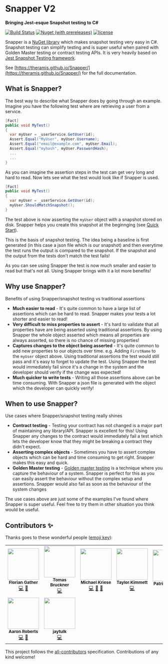 # Snapper V2
**Bringing Jest-esque Snapshot testing to C#**

<!-- <p align="center">
    Add logo here once I find/make one
</p>
<h2 align="center">Bringing Jest-esque Snapshot testing to C#</h2> -->

[![Build Status](https://img.shields.io/appveyor/ci/theramis/snapper.svg?style=flat-square)](https://ci.appveyor.com/project/theramis/snapper)
[![Nuget (with prereleases)](https://img.shields.io/nuget/vpre/Snapper.svg?style=flat-square)](https://www.nuget.org/packages/Snapper)
[![license](https://img.shields.io/github/license/theramis/Snapper?style=flat-square)](https://github.com/theramis/Snapper/blob/master/LICENSE)

Snapper is a [NuGet library](https://www.nuget.org/packages/Snapper) which makes snapshot testing very easy in C#. Snapshot testing can simplify testing and is super useful when paired with Golden Master testing or contract testing APIs.
It is very heavily based on [Jest Snapshot Testing framework](https://jestjs.io/docs/en/snapshot-testing).

See [https://theramis.github.io/Snapper/](https://theramis.github.io/Snapper/) for the full documentation.

## What is Snapper?

The best way to describe what Snapper does by going through an example.
Imagine you have the following test where are retrieving a user from a service.

```csharp
[Fact]
public void MyTest()
{
  var myUser = _userService.GetUser(id);
  Assert.Equal("MyUser", myUser.Username);
  Assert.Equal("email@example.com", myUser.Email);
  Assert.Equal("myhash", myUser.PasswordHash);
  ...
  ...
}

```
As you can imagine the assertion steps in the test can get very long and hard to read.
Now lets see what the test would look like if Snapper is used.
```csharp
[Fact]
public void MyTest()
{
  var myUser = _userService.GetUser(id);
  myUser.ShouldMatchSnapshot();
}

```
The test above is now asserting the `myUser` object with a snapshot stored on disk. Snapper helps you create this snapshot at the beginnging (see [Quick Start](pages/quickstart.md)).

This is the basis of snapshot testing. The idea being a baseline is first generated (in this case a json file which is our snapshot) and then everytime the test runs the output is compared to the snapshot. If the snapshot and the output from the tests don't match the test fails!

As you can see using Snapper the test is now much smaller and easier to read but that's not all. Using Snapper brings with it a lot more benefits!


## Why use Snapper?

Benefits of using Snapper/snapshot testing vs traditional assertions
- **Much easier to read** - It's quite common to have a large list of assertions which can be hard to read. Snapper makes your tests a lot shorter and easier to read!
- **Very difficult to miss properties to assert** - It's hard to validate that all properties have are being asserted using traditional assertions. By using Snapper the whole object asserted which means all properties are always asserted, so there is no chance of missing properties!
- **Captures changes to the object being asserted** - It's quite common to add new properties to our objects over time. e.g. Adding `FirstName` to the `myUser` object above. Using traditional assertions the test would still pass and it's easy to forget to update the test. Using Snapper the test would immediately fail since it's a change in the system and the developer should verify if the change was expected!
- **Much quicker to write tests** - Writing all those assertions above can be time consuming. With Snapper a json file is generated with the object which the developer can quickly verify!


## When to use Snapper?

Use cases where Snapper/snapshot testing really shines
- **Contract testing** - Testing your contract has not changed is a major part of maintaining any library/API. Snapper is excellent for this! Using Snapper any changes to the contract would immediately fail a test which lets the developer know that they might be breaking a contract they didn't expect.
- **Asserting complex objects** - Sometimes you have to assert complex objects which can be hard and time consuming to get right. Snapper makes this easy and quick.
- **Golden Master testing** - [Golden master testing](https://en.wikipedia.org/wiki/Characterization_test) is a technique where you capture the behaviour of a system. Snapper is perfect for this as you can easily assert the behaviour without the complex setup and assertions. Snapper would also fail as soon as the behaviour of the system changes

The use cases above are just some of the examples I've found where Snapper is super useful. Feel free to try them in other situation you think would be useful.

<!-- ## Snapper V1 is deprecated
After a lot of thought I've decided to deprecate Snapper V1.
Snapper V1 was my first attempt at an OSS library and some of the decisions I made very early on made it very difficult to add new features.
Snapper V2 is my second attempt at making the library easier to use and update.

Snapper V1 consisted of the following NuGet packages all of which are deprecated:
- Snapper.Core
- Snapper.Json
- Snapper.Json.Xunit
- Snapper.Json.Nunit

There is a migration guide available [here](https://theramis.github.io/Snapper/migration.html)

The changes in V2 are documented in the [Changelog](https://theramis.github.io/Snapper/changelog.html)

## Todo
- Add logo to Nuget
- Write tests for testing json store.
- Update V1 package descriptions to mention deprecated
- Use appveyor logger on all test projects -->

## Contributors ✨

Thanks goes to these wonderful people ([emoji key](https://allcontributors.org/docs/en/emoji-key)):

<!-- ALL-CONTRIBUTORS-LIST:START - Do not remove or modify this section -->
<!-- prettier-ignore-start -->
<!-- markdownlint-disable -->
<table>
  <tr>
    <td align="center"><a href="https://github.com/fgather"><img src="https://avatars3.githubusercontent.com/u/614354?v=4?s=100" width="100px;" alt=""/><br /><sub><b>Florian Gather</b></sub></a><br /><a href="https://github.com/theramis/Snapper/commits?author=fgather" title="Code">💻</a> <a href="#ideas-fgather" title="Ideas, Planning, & Feedback">🤔</a></td>
    <td align="center"><a href="https://www.linkedin.com/in/tomasbruckner/"><img src="https://avatars2.githubusercontent.com/u/7334618?v=4?s=100" width="100px;" alt=""/><br /><sub><b>Tomas Bruckner</b></sub></a><br /><a href="https://github.com/theramis/Snapper/commits?author=tomasbruckner" title="Code">💻</a></td>
    <td align="center"><a href="https://visualon.de"><img src="https://avatars1.githubusercontent.com/u/1798109?v=4?s=100" width="100px;" alt=""/><br /><sub><b>Michael Kriese</b></sub></a><br /><a href="https://github.com/theramis/Snapper/commits?author=ViceIce" title="Code">💻</a> <a href="#ideas-ViceIce" title="Ideas, Planning, & Feedback">🤔</a> <a href="https://github.com/theramis/Snapper/issues?q=author%3AViceIce" title="Bug reports">🐛</a></td>
    <td align="center"><a href="http://cognitoforms.com"><img src="https://avatars0.githubusercontent.com/u/4603206?v=4?s=100" width="100px;" alt=""/><br /><sub><b>Taylor Kimmett</b></sub></a><br /><a href="https://github.com/theramis/Snapper/commits?author=tskimmett" title="Code">💻</a></td>
    <td align="center"><a href="https://github.com/PatrickLehnerXI"><img src="https://avatars1.githubusercontent.com/u/19566691?v=4?s=100" width="100px;" alt=""/><br /><sub><b>Patrick Lehner</b></sub></a><br /><a href="https://github.com/theramis/Snapper/issues?q=author%3APatrickLehnerXI" title="Bug reports">🐛</a></td>
    <td align="center"><a href="https://github.com/plitwinski"><img src="https://avatars3.githubusercontent.com/u/25408297?v=4?s=100" width="100px;" alt=""/><br /><sub><b>Piotr Litwinski</b></sub></a><br /><a href="https://github.com/theramis/Snapper/issues?q=author%3Aplitwinski" title="Bug reports">🐛</a></td>
    <td align="center"><a href="https://github.com/WarrenFerrell"><img src="https://avatars0.githubusercontent.com/u/8977001?v=4?s=100" width="100px;" alt=""/><br /><sub><b>Warren Ferrell</b></sub></a><br /><a href="https://github.com/theramis/Snapper/commits?author=WarrenFerrell" title="Code">💻</a></td>
  </tr>
  <tr>
    <td align="center"><a href="https://github.com/lilasquared"><img src="https://avatars3.githubusercontent.com/u/3036779?v=4?s=100" width="100px;" alt=""/><br /><sub><b>Aaron Roberts</b></sub></a><br /><a href="https://github.com/theramis/Snapper/commits?author=lilasquared" title="Code">💻</a> <a href="#ideas-lilasquared" title="Ideas, Planning, & Feedback">🤔</a></td>
    <td align="center"><a href="https://github.com/jaytulk"><img src="https://avatars.githubusercontent.com/u/34781842?v=4?s=100" width="100px;" alt=""/><br /><sub><b>jaytulk</b></sub></a><br /><a href="https://github.com/theramis/Snapper/commits?author=jaytulk" title="Code">💻</a></td>
  </tr>
</table>

<!-- markdownlint-restore -->
<!-- prettier-ignore-end -->

<!-- ALL-CONTRIBUTORS-LIST:END -->

This project follows the [all-contributors](https://github.com/all-contributors/all-contributors) specification. Contributions of any kind welcome!
